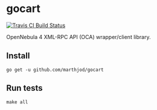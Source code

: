 # gocart

[![Travis CI Build Status](https://travis-ci.org/marthjod/gocart.svg?branch=master)](https://travis-ci.org/marthjod/gocart)

OpenNebula 4 XML-RPC API (OCA) wrapper/client library.

## Install

```
go get -u github.com/marthjod/gocart
```

## Run tests

```
make all
```
